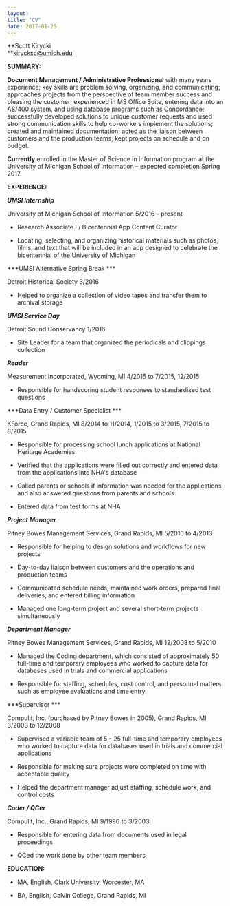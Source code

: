 ```yaml
---
layout:
title: "CV"
date: 2017-01-26
---
```

**Scott Kirycki\
**kirycksc@umich.edu

**SUMMARY:**

**Document Management / Administrative Professional** with many years
experience; key skills are problem solving, organizing, and
communicating; approaches projects from the perspective of team member
success and pleasing the customer; experienced in MS Office Suite,
entering data into an AS/400 system, and using database programs such as
Concordance; successfully developed solutions to unique customer
requests and used strong communication skills to help co-workers
implement the solutions; created and maintained documentation; acted as
the liaison between customers and the production teams; kept projects on
schedule and on budget.

**Currently** enrolled in the Master of Science in Information program
at the University of Michigan School of Information – expected
completion Spring 2017.

**EXPERIENCE:**

***UMSI Internship***

University of Michigan School of Information 5/2016 - present

-   Research Associate I / Bicentennial App Content Curator

-   Locating, selecting, and organizing historical materials such as
    photos, films, and text that will be included in an app designed to
    celebrate the bicentennial of the University of Michigan

***UMSI Alternative Spring Break ***

Detroit Historical Society 3/2016

-   Helped to organize a collection of video tapes and transfer them to
    archival storage

***UMSI Service Day***

Detroit Sound Conservancy 1/2016

-   Site Leader for a team that organized the periodicals and clippings
    collection

***Reader***

Measurement Incorporated, Wyoming, MI 4/2015 to 7/2015, 12/2015

-   Responsible for handscoring student responses to standardized test
    questions

***Data Entry / Customer Specialist ***

KForce, Grand Rapids, MI 8/2014 to 11/2014, 1/2015 to 3/2015, 7/2015 to
8/2015

-   Responsible for processing school lunch applications at National
    Heritage Academies

-   Verified that the applications were filled out correctly and entered
    data from the applications into NHA's database

-   Called parents or schools if information was needed for the
    applications and also answered questions from parents and schools

-   Entered data from test forms at NHA

***Project Manager***

Pitney Bowes Management Services, Grand Rapids, MI 5/2010 to 4/2013

-   Responsible for helping to design solutions and workflows for new
    projects

-   Day-to-day liaison between customers and the operations and
    production teams

-   Communicated schedule needs, maintained work orders, prepared final
    deliveries, and entered billing information

-   Managed one long-term project and several short-term projects
    simultaneously

***Department Manager***

Pitney Bowes Management Services, Grand Rapids, MI 12/2008 to 5/2010

-   Managed the Coding department, which consisted of approximately 50
    full-time and temporary employees who worked to capture data for
    databases used in trials and commercial applications

-   Responsible for staffing, schedules, cost control, and personnel
    matters such as employee evaluations and time entry

***Supervisor ***

Compulit, Inc. (purchased by Pitney Bowes in 2005), Grand Rapids, MI
3/2003 to 12/2008

-   Supervised a variable team of 5 - 25 full-time and temporary
    employees who worked to capture data for databases used in trials
    and commercial applications

-   Responsible for making sure projects were completed on time with
    acceptable quality

-   Helped the department manager adjust staffing, schedule work, and
    control costs

***Coder / QCer***

Compulit, Inc., Grand Rapids, MI 9/1996 to 3/2003

-   Responsible for entering data from documents used in legal
    proceedings

-   QCed the work done by other team members

**EDUCATION:**

-   MA, English, Clark University, Worcester, MA

-   BA, English, Calvin College, Grand Rapids, MI
